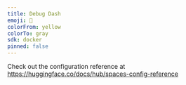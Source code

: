 ```yaml
---
title: Debug Dash
emoji: 🏢
colorFrom: yellow
colorTo: gray
sdk: docker
pinned: false
---
```


Check out the configuration reference at https://huggingface.co/docs/hub/spaces-config-reference
